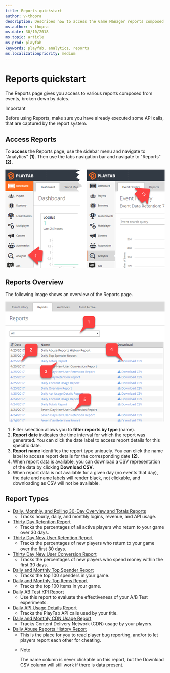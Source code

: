```yaml
---
title: Reports quickstart
author: v-thopra
description: Describes how to access the Game Manager reports composed from events, and broken down by dates.
ms.author: v-thopra
ms.date: 30/10/2018
ms.topic: article
ms.prod: playfab
keywords: playfab, analytics, reports
ms.localizationpriority: medium
---
```


# Reports quickstart

The Reports page gives you access to various reports composed from events, broken down by dates.

> [!IMPORTANT]
> Before using Reports, make sure you have already executed some API calls, that are captured by the report system.

## Access Reports

To **access** the Reports page, use the sidebar menu and navigate to "Analytics" **(1)**. Then use the tabs navigation bar and navigate to "Reports" **(2)**.

![Game Manager - Analytics - Reports](media/tutorials/game-manager-analytics-open-reports.png)  


## Reports Overview

The following image shows an overview of the Reports page.

![Game Manager - Analytics - Reports](media/tutorials/game-manager-analytics-reports-overview.png)  

1. Filter selection allows you to **filter reports by type** (name).
2. **Report date** indicates the time interval for which the report was generated. You can click the date label to access report details for this specific date.
3. **Report name** identifies the report type uniquely. You can click the name label to access report details for the corresponding date **(2)**.
4. When report data is available, you can download a CSV representation of the data by clicking **Download CSV**.
5. When report data is not available for a given day (no events that day), the date and name labels will render black, not clickable, and downloading as CSV will not be available.

## Report Types

- [Daily, Monthly, and Rolling 30-Day Overview and Totals Reports](daily-monthly-and-rolling-30-day-overview-and-totals-reports.md)
  - Tracks hourly, daily, and monthly logins, revenue, and API usage.
- [Thirty Day Retention Report](thirty-day-retention-report.md)
  - Tracks the percentages of all active players who return to your game over 30 days.
- [Thirty Day New User Retention Report](thirty-day-new-user-retention-report.md) 
  - Tracks the percentages of new players who return to your game over the first 30 days.
- [Thirty Day New User Conversion Report](thirty-day-new-user-conversion-report.md) 
  - Tracks the percentages of new players who spend money within the first 30 days.
- [Daily and Monthly Top Spender Report](daily-and-monthly-top-spender-report.md)
  - Tracks the top 100 spenders in your game.
- [Daily and Monthly Top Items Report](daily-and-monthly-top-items-report.md) 
  - Tracks the top 100 items in your game.
- [Daily AB Test KPI Report](daily-ab-test-kpi-report.md)
  - Use this report to evaluate the effectiveness of your A/B Test experiments.
- [Daily API Usage Details Report](daily-api-usage-details-report.md) 
  - Tracks the PlayFab API calls used by your title.
- [Daily and Monthly CDN Usage Report](daily-and-monthly-cdn-usage-report.md)
  - Tracks Content Delivery Network (CDN) usage by your players.
- [Daily Abuse Reports History Report](daily-abuse-reports-history-report.md) 
  - This is the place for you to read player bug reporting, and/or to let players report each other for cheating.
  - > [!NOTE]
    > The name column is never clickable on this report, but the Download CSV column will still work if there is data present.
